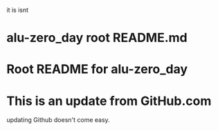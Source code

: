 it is isnt
# alu-zero_day root README.md
# Root README for alu-zero_day
# This is an update from GitHub.com

updating Github doesn't come easy.
